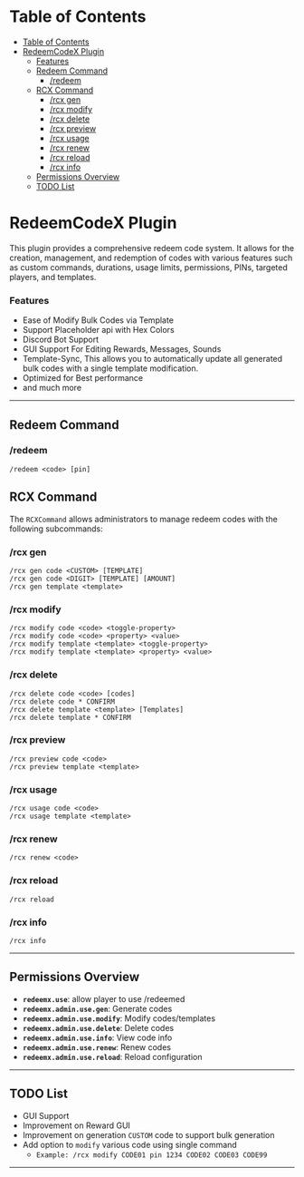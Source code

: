 
# Table of Contents
<!-- TOC -->
* [Table of Contents](#table-of-contents)
* [RedeemCodeX Plugin](#redeemcodex-plugin)
    * [Features](#features)
  * [Redeem Command](#redeem-command)
    * [/redeem](#redeem-)
  * [RCX Command](#rcx-command)
    * [/rcx gen](#rcx-gen)
    * [/rcx modify](#rcx-modify)
    * [/rcx delete](#rcx-delete)
    * [/rcx preview](#rcx-preview)
    * [/rcx usage](#rcx-usage)
    * [/rcx renew](#rcx-renew)
    * [/rcx reload](#rcx-reload)
    * [/rcx info](#rcx-info)
  * [Permissions Overview](#permissions-overview)
  * [TODO List](#todo-list)
<!-- TOC -->

# RedeemCodeX Plugin

This plugin provides a comprehensive redeem code system.  It allows for the creation, management, and redemption of codes with various features such as custom commands, durations, usage limits, permissions, PINs, targeted players, and templates.

### Features
  * Ease of Modify Bulk Codes via Template
  * Support Placeholder api with Hex Colors
  * Discord Bot Support
  * GUI Support For Editing Rewards, Messages, Sounds
  * Template-Sync, This allows you to automatically update all generated bulk codes with a single template modification.
  * Optimized for Best performance
  * and much more

---

## Redeem Command

### /redeem 
```
/redeem <code> [pin]
```

## RCX Command

The `RCXCommand` allows administrators to manage redeem codes with the following subcommands:

### /rcx gen
```
/rcx gen code <CUSTOM> [TEMPLATE]
/rcx gen code <DIGIT> [TEMPLATE] [AMOUNT]
/rcx gen template <template>
```

### /rcx modify
```
/rcx modify code <code> <toggle-property>
/rcx modify code <code> <property> <value>
/rcx modify template <template> <toggle-property>
/rcx modify template <template> <property> <value>
```

### /rcx delete
```
/rcx delete code <code> [codes]
/rcx delete code * CONFIRM
/rcx delete template <template> [Templates]
/rcx delete template * CONFIRM
```

### /rcx preview
```
/rcx preview code <code>
/rcx preview template <template>
```

### /rcx usage
```
/rcx usage code <code>
/rcx usage template <template> 
```

### /rcx renew
```
/rcx renew <code>
```

### /rcx reload
```
/rcx reload
```

### /rcx info
```
/rcx info
```

---

## Permissions Overview
- **`redeemx.use`**: allow player to use /redeemed
- **`redeemx.admin.use.gen`**: Generate codes
- **`redeemx.admin.use.modify`**: Modify codes/templates
- **`redeemx.admin.use.delete`**: Delete codes
- **`redeemx.admin.use.info`**: View code info
- **`redeemx.admin.use.renew`**: Renew codes
- **`redeemx.admin.use.reload`**: Reload configuration

---

## TODO List
* GUI Support
* Improvement on Reward GUI
* Improvement on generation `CUSTOM` code to support bulk generation
* Add option to `modify` various code using single command
  * `Example: /rcx modify CODE01 pin 1234 CODE02 CODE03 CODE99`

---
